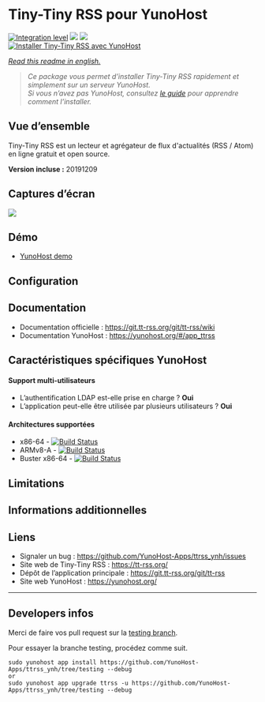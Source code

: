 # Tiny-Tiny RSS pour YunoHost

[![Integration level](https://dash.yunohost.org/integration/ttrss.svg)](https://dash.yunohost.org/appci/app/ttrss) ![](https://ci-apps.yunohost.org/ci/badges/ttrss.status.svg) ![](https://ci-apps.yunohost.org/ci/badges/ttrss.maintain.svg)  
[![Installer Tiny-Tiny RSS avec YunoHost](https://install-app.yunohost.org/install-with-yunohost.png)](https://install-app.yunohost.org/?app=ttrss)

*[Read this readme in english.](./README.md)* 

> *Ce package vous permet d’installer Tiny-Tiny RSS rapidement et simplement sur un serveur YunoHost.  
Si vous n’avez pas YunoHost, consultez [le guide](https://yunohost.org/#/install) pour apprendre comment l’installer.*

## Vue d’ensemble

Tiny-Tiny RSS est un lecteur et agrégateur de flux d'actualités (RSS / Atom) en ligne gratuit et open source.

**Version incluse :** 20191209

## Captures d’écran

![](https://tt-rss.org/images/ttrss/18.12/1812-shot1.png)

## Démo

* [YunoHost demo](https://demo.yunohost.org/ttrss/)

## Configuration

## Documentation

* Documentation officielle : https://git.tt-rss.org/git/tt-rss/wiki
* Documentation YunoHost : https://yunohost.org/#/app_ttrss

## Caractéristiques spécifiques YunoHost

#### Support multi-utilisateurs

* L’authentification LDAP est-elle prise en charge ? **Oui**
* L’application peut-elle être utilisée par plusieurs utilisateurs ? **Oui**

#### Architectures supportées

* x86-64 - [![Build Status](https://ci-apps.yunohost.org/ci/logs/ttrss%20%28Apps%29.svg)](https://ci-apps.yunohost.org/ci/apps/ttrss/)
* ARMv8-A - [![Build Status](https://ci-apps-arm.yunohost.org/ci/logs/ttrss%20%28Apps%29.svg)](https://ci-apps-arm.yunohost.org/ci/apps/ttrss/)
* Buster x86-64 - [![Build Status](https://ci-buster.nohost.me/ci/logs/ttrss%20%28Apps%29.svg)](https://ci-buster.nohost.me/ci/apps/ttrss/)

## Limitations

## Informations additionnelles

## Liens

* Signaler un bug : https://github.com/YunoHost-Apps/ttrss_ynh/issues
* Site web de Tiny-Tiny RSS : https://tt-rss.org/
* Dépôt de l’application principale : https://git.tt-rss.org/git/tt-rss
* Site web YunoHost : https://yunohost.org/

---

Developers infos
----------------

Merci de faire vos pull request sur la [testing branch](https://github.com/YunoHost-Apps/ttrss_ynh/tree/testing).

Pour essayer la branche testing, procédez comme suit.
```
sudo yunohost app install https://github.com/YunoHost-Apps/ttrss_ynh/tree/testing --debug
or
sudo yunohost app upgrade ttrss -u https://github.com/YunoHost-Apps/ttrss_ynh/tree/testing --debug
```
